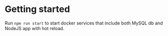 # Getting started
Run `npm run start` to start docker services that include both MySQL db and NodeJS app with hot reload. 
